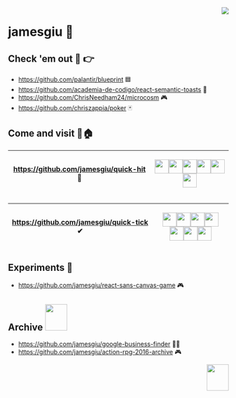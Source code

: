 <img src="https://user-images.githubusercontent.com/13777223/194075799-2c593a04-5d9d-4163-a621-c9ff11e5791e.png" align="right" />

# jamesgiu 👋 

## Check 'em out 👀 👉
* https://github.com/palantir/blueprint 🟦
* https://github.com/academia-de-codigo/react-semantic-toasts 🍞
* https://github.com/ChrisNeedham24/microcosm 🎮
* https://github.com/chriszappia/poker 🃏

## Come and visit 🚪🏠
| https://github.com/jamesgiu/quick-hit 🏓   | <p><img height="32" width="32" src="https://img.icons8.com/color/2x/npm.png" /><img height="32" width="32" src="https://img.icons8.com/color/2x/firebase.png" /><img height="32" width="32" src="https://img.icons8.com/bubbles/2x/react.png" /><img height="32" width="32" src="https://img.icons8.com/color/2x/google-logo.png" /><img height="32" width="32" src="https://img.icons8.com/fluency/2x/typescript--v2.png" /><img height="32" width="32" src="https://react.semantic-ui.com/logo.png" /></p>  |
|---|---|

| https://github.com/jamesgiu/quick-tick ✔   | <p><img height="32" width="32" src="https://img.icons8.com/color/2x/npm.png" /><img height="32" width="32" src="https://vitejs.dev/logo-with-shadow.png" /><img height="32" width="32" src="https://img.icons8.com/bubbles/2x/react.png" /><img height="32" width="32" src="https://img.icons8.com/color/2x/google-logo.png" /><img height="32" width="32" src="https://img.icons8.com/fluency/2x/typescript--v2.png" /><img height="32" width="32" src="https://user-images.githubusercontent.com/13777223/194072705-be483e71-8272-40a4-b167-7e55a3410c0b.png" /><img height="32" width="32" src="https://play-lh.googleusercontent.com/pjUulZ-Vdo7qPKxk3IRhnk8SORPlgSydSyYEjm7fGcoXO8wDyYisWXwQqEjMryZ_sqK2=w240-h480-rw" /></p>  |
|---|---|


## Experiments 🔬
* https://github.com/jamesgiu/react-sans-canvas-game 🎮

## Archive <img src="https://cdn.cloudflare.steamstatic.com/steamcommunity/public/images/items/1546790/558efce86af3043bda6ac5078e1801dc7b587de7.png" width="50" height="60"/>
* https://github.com/jamesgiu/google-business-finder 👨‍💼
* https://github.com/jamesgiu/action-rpg-2016-archive 🎮

<img src="https://media.tenor.com/fAQ4mdg7iz4AAAAj/pixel-cat.gif" width="50" height="60" align="right"/>
